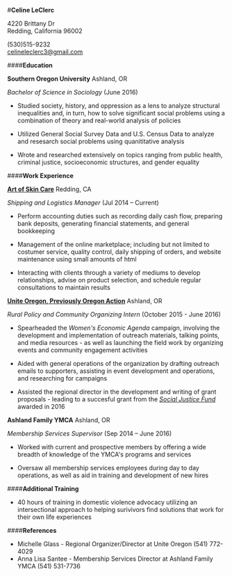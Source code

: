 #**Celine LeClerc**

4220 Brittany Dr  
Redding, California 96002

(530)515-9232  
celineleclerc3@gmail.com


####**Education**

**Southern Oregon University**  Ashland, OR

_Bachelor of Science in Sociology_ (June 2016)

* Studied society, history, and oppression as a lens to analyze structural inequalities and, in turn, how to solve significant social problems using a combination of theory and real-world analysis of policies

* Utilized General Social Survey Data and U.S. Census Data to analyze and resesarch social problems using quanititative analysis

* Wrote and researched extensively on topics ranging from public health, criminal justice, socioeconomic structures, and gender equality

####**Work Experience**

**[Art of Skin Care](www.artofskincare.com)** Redding, CA

_Shipping and Logistics Manager_  (Jul 2014 – Current)

* Perform accounting duties such as recording daily cash flow, preparing bank deposits, generating financial statements, and general bookkeeping

* Management of the online marketplace; including but not limited to costumer service, quality control, daily shipping of orders, and website maintenance using small amounts of html

* Interacting with clients through a variety of mediums to develop relationships, advise on product selection, and schedule regular consultations to maintain results

**[Unite Oregon, Previously Oregon Action](http://www.uniteoregon.org/)** Ashland, OR

_Rural Policy and Community Organizing Intern_ (October 2015 - June 2016)

* Spearheaded the _Women's Economic Agenda_ campaign, involving the development and implementation of outreach materials, talking points, and media resources - as well as launching the field work by organizing events and community engagement activities

* Aided with general operations of the organization by drafting outreach emails to supporters, assisting in event development and operations, and researching for campaigns

* Assisted the regional director in the development and writing of grant proposals - leading to a succesful grant from the [_Social Justice Fund_](http://socialjusticefund.org/rural-justice-giving-project-grants) awarded in 2016

**Ashland Family YMCA** Ashland, OR

_Membership Services Supervisor_ (Sep 2014 – June 2016)

* Worked with current and prospective members by offering a wide breadth of knowledge of the YMCA's programs and services

* Oversaw all membership services employees during day to day operations, as well as aid in training and development of new hires


####**Additional Training**

* 40 hours of training in domestic violence advocacy utilizing an intersectional approach to helping surivivors find solutions that work for their own life experiences

####**References**

* Michelle Glass - Regional Organizer/Director at Unite Oregon (541) 772-4029  
* Anna Lisa Santee - Membership Services Director at Ashland Family YMCA (541) 531-7736
